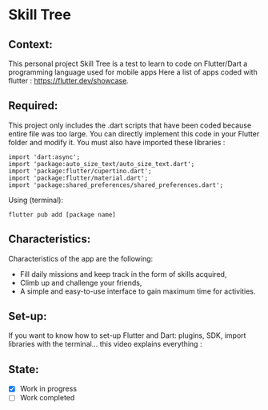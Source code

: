 # Skill Tree
## Context:
This personal project Skill Tree is a test to learn to code on Flutter/Dart a programming language used for mobile apps Here a list of apps coded with flutter : https://flutter.dev/showcase.
## Required:
This project only includes the .dart scripts that have been coded because entire file was too large. You can directly implement this code in your Flutter folder and modify it. You must also have imported these libraries :
```
import 'dart:async';
import 'package:auto_size_text/auto_size_text.dart';
import 'package:flutter/cupertino.dart';
import 'package:flutter/material.dart';
import 'package:shared_preferences/shared_preferences.dart';
```
Using (terminal):
```
flutter pub add [package name]
```
## Characteristics:
Characteristics of the app are the following:
- Fill daily missions and keep track in the form of skills acquired,
- Climb up and challenge your friends,
- A simple and easy-to-use interface to gain maximum time for activities.
## Set-up:
If you want to know how to set-up Flutter and Dart: plugins, SDK, import libraries with the terminal... this video explains everything :
## State:
- [x] Work in progress
- [ ] Work completed
